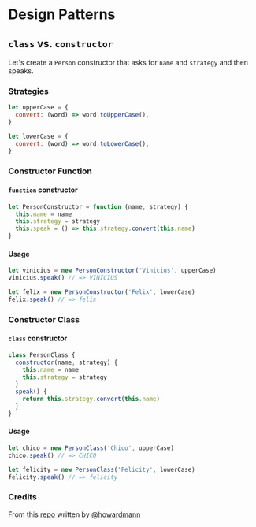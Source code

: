 # Design Patterns

## `class` vs. `constructor`

Let's create a `Person` constructor that asks for `name` and `strategy` and then speaks.

### Strategies

```js
let upperCase = {
  convert: (word) => word.toUpperCase(),
}

let lowerCase = {
  convert: (word) => word.toLowerCase(),
}
```

### Constructor Function

#### `function` constructor

```js
let PersonConstructor = function (name, strategy) {
  this.name = name
  this.strategy = strategy
  this.speak = () => this.strategy.convert(this.name)
}
```

#### Usage

```js
let vinicius = new PersonConstructor('Vinicius', upperCase)
vinicius.speak() // => VINICIUS

let felix = new PersonConstructor('Felix', lowerCase)
felix.speak() // => felix
```

### Constructor Class

#### `class` constructor

```js
class PersonClass {
  constructor(name, strategy) {
    this.name = name
    this.strategy = strategy
  }
  speak() {
    return this.strategy.convert(this.name)
  }
}
```

#### Usage

```js
let chico = new PersonClass('Chico', upperCase)
chico.speak() // => CHICO

let felicity = new PersonClass('Felicity', lowerCase)
felicity.speak() // => felicity
```

### Credits

From this [repo](https://github.com/howardmann/node-design-patterns/blob/master/js-language/constructor_vs_classes/example_2.js) written by [@howardmann](https://github.com/howardmann)
